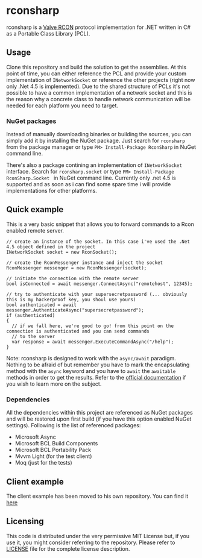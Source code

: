 # rconsharp

rconsharp is a [Valve RCON](https://developer.valvesoftware.com/wiki/Source_RCON_Protocol) protocol implementation for .NET written in C# as a Portable Class Library (PCL).

## Usage

Clone this repository and build the solution to get the assemblies. At this point of time, you can either reference the PCL and provide your custom implementation of `INetworkSocket` or reference the other projects (right now only .Net 4.5 is implemented).
Due to the shared structure of PCLs it's not possible to have a common implementation of a network socket and this is the reason why a concrete class to handle network communication will be needed for each platform you need to target.

### NuGet packages

Instead of manually downloading binaries or building the sources, you can simply add it by installing the NuGet package. Just search for `rconsharp` from the package manager or type `PM> Install-Package RconSharp` in NuGet command line.

There's also a package contining an implementation of `INetworkSocket` interface. Search for `rconsharp.socket` or type `PM> Install-Package RconSharp.Socket ` in NuGet command line.
Currently only .net 4.5 is supported and as soon as i can find some spare time i will provide implementations for other platforms.

## Quick example

This is a very basic snippet that allows you to forward commands to a Rcon enabled remote server.

```
// create an instance of the socket. In this case i've used the .Net 4.5 object defined in the project
INetworkSocket socket = new RconSocket();

// create the RconMessenger instance and inject the socket
RconMessenger messenger = new RconMessenger(socket);

// initiate the connection with the remote server
bool isConnected = await messenger.ConnectAsync("remotehost", 12345);

// try to authenticate with your supersecretpassword (... obviously this is my hackerproof key, you shoul use yours)
bool authenticated = await messenger.AuthenticateAsync("supersecretpassword");
if (authenticated)
{
  // if we fall here, we're good to go! from this point on the connection is authenticated and you can send commands 
  // to the server
  var response = await messenger.ExecuteCommandAsync("/help");
}
```

Note: rconsharp is designed to work with the `async/await` paradigm. Nothing to be afraid of but remember you have to mark the encapsulating method with the `async` keyword and you have to `await` the `awaitable` methods in order to get the results. Refer to the [official documentation](http://msdn.microsoft.com/en-us/library/hh191443.aspx) if you wish to learn more on the subject.

### Dependencies

All the dependencies within this project are referenced as NuGet packages and will be restored upon first build (if you have this option enabled NuGet settings).
Following is the list of referenced packages:
* Microsoft Async
* Microsoft BCL Build Components
* Microsoft BCL Portability Pack
* Mvvm Light (for the test client)
* Moq (just for the tests)


## Client example

The client example has been moved to his own repository. You can find it [here](https://github.com/stefanodriussi/minecraft-remote-controller)

## Licensing

This code is distributed under the very permissive MIT License but, if you use it, you might consider referring to the repository. Please refer to [LICENSE](./LICENSE) file for the complete license description.
